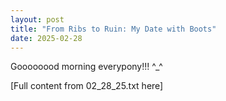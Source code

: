 ```yaml
---
layout: post
title: "From Ribs to Ruin: My Date with Boots"
date: 2025-02-28
---
```


Goooooood morning everypony!!! ^_^

[Full content from 02_28_25.txt here]